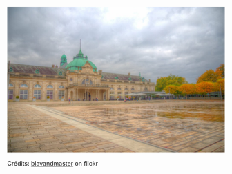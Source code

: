 ![Lenny](/images/2023-02-28.jpg)

Crédits: [blavandmaster](https://www.flickr.com/people/blavandmaster/) on flickr